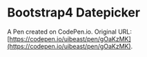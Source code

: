 # Bootstrap4 Datepicker

A Pen created on CodePen.io. Original URL: [https://codepen.io/uibeast/pen/gOaKzMK](https://codepen.io/uibeast/pen/gOaKzMK).

